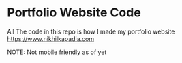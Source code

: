 # Portfolio Website Code

All The code in this repo is how I made my portfolio website https://www.nikhilkapadia.com

NOTE: Not mobile friendly as of yet
